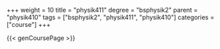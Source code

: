 +++
weight = 10
title = "physik411"
degree = "bsphysik2"
parent = "physik410"
tags = ["bsphysik2", "physik411", "physik410"]
categories = ["course"]
+++

{{< genCoursePage >}}
